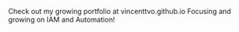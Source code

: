 Check out my growing portfolio at vincenttvo.github.io
Focusing and growing on IAM and Automation!

